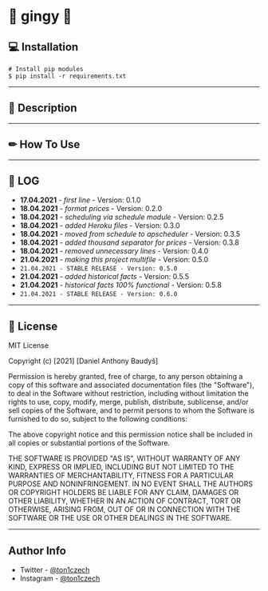 # 🎂 gingy 🎂

## 💻 **Installation**

```console
# Install pip modules
$ pip install -r requirements.txt
```

---

## 💭 **Description**

---

## ✏ **How To Use**

---

## 📜 **LOG**

- **17.04.2021** - _first line_ - Version: 0.1.0
- **18.04.2021** - _format prices_ - Version: 0.2.0
- **18.04.2021** - _scheduling via schedule module_ - Version: 0.2.5
- **18.04.2021** - _added Heroku files_ - Version: 0.3.0
- **18.04.2021** - _moved from schedule to apscheduler_ - Version: 0.3.5
- **18.04.2021** - _added thousand separator for prices_ - Version: 0.3.8
- **18.04.2021** - _removed unnecessary lines_ - Version: 0.4.0
- **21.04.2021** - _making this project multifile_ - Version: 0.5.0
- `21.04.2021 - STABLE RELEASE - Version: 0.5.0`
- **21.04.2021** - _added historical facts_ - Version: 0.5.5
- **21.04.2021** - _historical facts 100% functional_ - Version: 0.5.8
- `21.04.2021 - STABLE RELEASE - Version: 0.6.0`

---

## 📎 **License**

MIT License

Copyright (c) [2021] [Daniel Anthony Baudyš]

Permission is hereby granted, free of charge, to any person obtaining a copy
of this software and associated documentation files (the "Software"), to deal
in the Software without restriction, including without limitation the rights
to use, copy, modify, merge, publish, distribute, sublicense, and/or sell
copies of the Software, and to permit persons to whom the Software is
furnished to do so, subject to the following conditions:

The above copyright notice and this permission notice shall be included in all
copies or substantial portions of the Software.

THE SOFTWARE IS PROVIDED "AS IS", WITHOUT WARRANTY OF ANY KIND, EXPRESS OR
IMPLIED, INCLUDING BUT NOT LIMITED TO THE WARRANTIES OF MERCHANTABILITY,
FITNESS FOR A PARTICULAR PURPOSE AND NONINFRINGEMENT. IN NO EVENT SHALL THE
AUTHORS OR COPYRIGHT HOLDERS BE LIABLE FOR ANY CLAIM, DAMAGES OR OTHER
LIABILITY, WHETHER IN AN ACTION OF CONTRACT, TORT OR OTHERWISE, ARISING FROM,
OUT OF OR IN CONNECTION WITH THE SOFTWARE OR THE USE OR OTHER DEALINGS IN THE
SOFTWARE.

---

## **Author Info**

- Twitter - [@ton1czech](https://twitter.com/ton1czech)
- Instagram - [@ton1czech](https://instagram.com/ton1czech)
